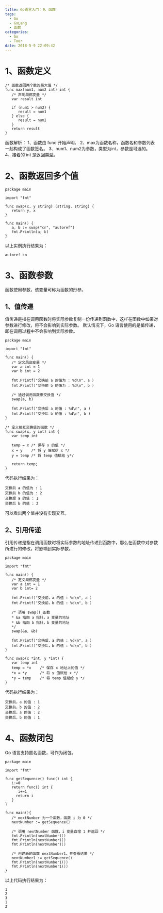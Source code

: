 ```yaml
---
title: Go语言入门：9、函数
tags:
  - Go
  - GoLang
  - 函数
categories:
  - Go
  - Tour
date: 2018-5-9 22:09:42
---
```


# 1、函数定义
```
/* 函数返回两个数的最大值 */
func max(num1, num2 int) int {
   /* 声明局部变量 */
   var result int

   if (num1 > num2) {
      result = num1
   } else {
      result = num2
   }
   return result 
}
```
函数解析：
1、函数由 func 开始声明。
2、max为函数名称，函数名和参数列表一起构成了函数签名。
3、num1、num2为参数，类型为int，参数是可选的。
4、接着的 int 是返回类型。

# 2、函数返回多个值
```
package main

import "fmt"

func swap(x, y string) (string, string) {
   return y, x
}

func main() {
   a, b := swap("cn", "autoref")
   fmt.Println(a, b)
}
```

以上实例执行结果为：
```
autoref cn
```

# 3、函数参数
函数使用参数，该变量可称为函数的形参。
## 1、值传递
值传递是指在调用函数时将实际参数复制一份传递到函数中，这样在函数中如果对参数进行修改，将不会影响到实际参数。
默认情况下，Go 语言使用的是值传递，即在调用过程中不会影响到实际参数。
```
package main

import "fmt"

func main() {
   /* 定义局部变量 */
   var a int = 1
   var b int = 2

   fmt.Printf("交换前 a 的值为 : %d\n", a )
   fmt.Printf("交换前 b 的值为 : %d\n", b )

   /* 通过调用函数来交换值 */
   swap(a, b)

   fmt.Printf("交换后 a 的值 : %d\n", a )
   fmt.Printf("交换后 b 的值 : %d\n", b )
}

/* 定义相互交换值的函数 */
func swap(x, y int) int {
   var temp int

   temp = x /* 保存 x 的值 */
   x = y    /* 将 y 值赋给 x */
   y = temp /* 将 temp 值赋给 y*/

   return temp;
}
```
代码执行结果为：
```
交换前 a 的值为 : 1
交换前 b 的值为 : 2
交换后 a 的值 : 1
交换后 b 的值 : 2
```
可以看出两个值并没有实现交互。

## 2、引用传递
引用传递是指在调用函数时将实际参数的地址传递到函数中，那么在函数中对参数所进行的修改，将影响到实际参数。
```
package main

import "fmt"

func main() {
   /* 定义局部变量 */
   var a int = 1
   var b int= 2

   fmt.Printf("交换前，a 的值 : %d\n", a )
   fmt.Printf("交换前，b 的值 : %d\n", b )

   /* 调用 swap() 函数
   * &a 指向 a 指针，a 变量的地址
   * &b 指向 b 指针，b 变量的地址
   */
   swap(&a, &b)

   fmt.Printf("交换后，a 的值 : %d\n", a )
   fmt.Printf("交换后，b 的值 : %d\n", b )
}

func swap(x *int, y *int) {
   var temp int
   temp = *x    /* 保存 x 地址上的值 */
   *x = *y      /* 将 y 值赋给 x */
   *y = temp    /* 将 temp 值赋给 y */
}
```
代码执行结果为：
```
交换前，a 的值 : 1
交换前，b 的值 : 2
交换后，a 的值 : 2
交换后，b 的值 : 1
```

# 4、函数闭包
Go 语言支持匿名函数，可作为闭包。
```
package main

import "fmt"

func getSequence() func() int {
   i:=0
   return func() int {
      i+=1
     return i  
   }
}

func main(){
   /* nextNumber 为一个函数，函数 i 为 0 */
   nextNumber := getSequence()  

   /* 调用 nextNumber 函数，i 变量自增 1 并返回 */
   fmt.Println(nextNumber())
   fmt.Println(nextNumber())
   fmt.Println(nextNumber())
   
   /* 创建新的函数 nextNumber1，并查看结果 */
   nextNumber1 := getSequence()  
   fmt.Println(nextNumber1())
   fmt.Println(nextNumber1())
}
```

以上代码执行结果为：
```
1
2
3
1
2
```
